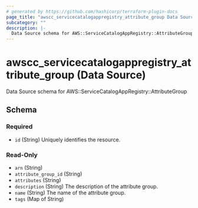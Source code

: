 ```yaml
---
# generated by https://github.com/hashicorp/terraform-plugin-docs
page_title: "awscc_servicecatalogappregistry_attribute_group Data Source - terraform-provider-awscc"
subcategory: ""
description: |-
  Data Source schema for AWS::ServiceCatalogAppRegistry::AttributeGroup
---
```


# awscc_servicecatalogappregistry_attribute_group (Data Source)

Data Source schema for AWS::ServiceCatalogAppRegistry::AttributeGroup



<!-- schema generated by tfplugindocs -->
## Schema

### Required

- `id` (String) Uniquely identifies the resource.

### Read-Only

- `arn` (String)
- `attribute_group_id` (String)
- `attributes` (String)
- `description` (String) The description of the attribute group.
- `name` (String) The name of the attribute group.
- `tags` (Map of String)
